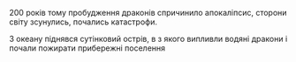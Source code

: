 200 років тому пробудження драконів спричинило апокаліпсис, сторони світу зсунулись, почались катастрофи.

З океану піднявся сутінковий острів, в з якого випливли водяні дракони і почали пожирати прибережні поселення